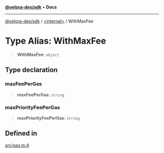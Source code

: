 [**@velora-dex/sdk**](../../README.md) • **Docs**

***

[@velora-dex/sdk](../../globals.md) / [\<internal\>](../README.md) / WithMaxFee

# Type Alias: WithMaxFee

> **WithMaxFee**: `object`

## Type declaration

### maxFeePerGas

> **maxFeePerGas**: `string`

### maxPriorityFeePerGas

> **maxPriorityFeePerGas**: `string`

## Defined in

[src/gas.ts:4](https://github.com/paraswap/paraswap-sdk/blob/master/src/gas.ts#L4)

